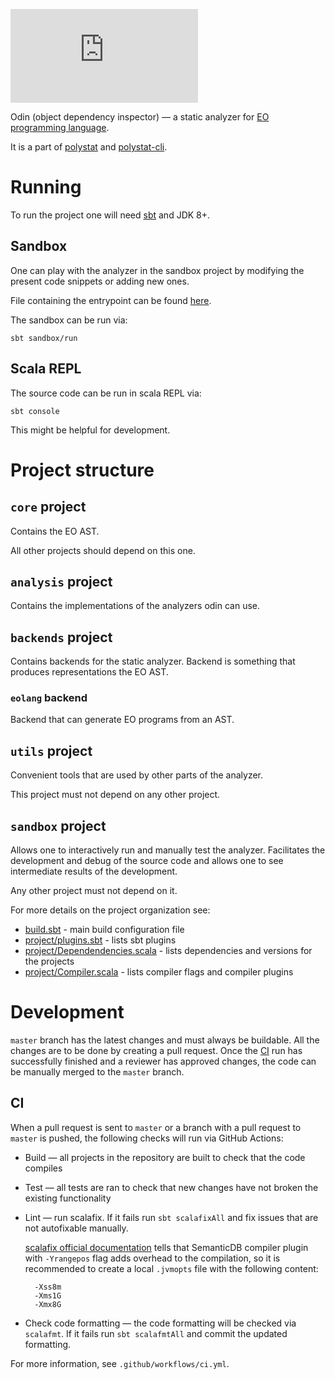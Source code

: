 [![Maven Release](https://badgen.net/maven/v/metadata-url/https/repo1.maven.org/maven2/org/polystat/odin/odin_2.13/maven-metadata.xml)](https://oss.sonatype.org/content/repositories/releases/org/polystat/odin/odin_2.13/ )

Odin (object dependency inspector) — a static analyzer for [EO programming language](https://github.com/cqfn/eo).

It is a part of [polystat](https://github.com/polystat/polystat) and [polystat-cli](https://github.com/nikololiahim/polystat-cli).  

# Running

To run the project one will need 
[sbt](https://www.scala-sbt.org/1.x/docs/Setup.html)
and JDK 8+.

## Sandbox

One can play with the analyzer in the sandbox project 
by modifying the present code snippets or adding new ones.  

File containing the entrypoint can be found [here](sandbox/src/main/scala/org/polystat/odin/sandbox/Sandbox.scala).

The sandbox can be run via:

```shell
sbt sandbox/run
```

## Scala REPL

The source code can be run in scala REPL via:

```shell
sbt console
```

This might be helpful for development.

# Project structure

## `core` project

Contains the EO AST. 

All other projects should depend on this one.

## `analysis` project

Contains the implementations of the analyzers
odin can use.


## `backends` project

Contains backends for the static analyzer. 
Backend is something that produces representations the EO AST.

### `eolang` backend

Backend that can generate EO programs from an AST.

## `utils` project

Convenient tools that are used by other parts of the analyzer. 

This project must not depend on any other project.

## `sandbox` project

Allows one to interactively run and manually test the analyzer. 
Facilitates the development and debug of the source code 
and allows one to see intermediate results of the development. 

Any other project must not depend on it. 

For more details on the project organization see:

- [build.sbt](build.sbt) - main build configuration file
- [project/plugins.sbt](project/plugins.sbt) -
lists sbt plugins
- [project/Dependendencies.scala](project/Dependendencies.scala) -
lists dependencies and versions for the projects
- [project/Compiler.scala](project/Compiler.scala) -
lists compiler flags and compiler plugins

# Development

`master` branch has the latest changes and must 
always be buildable. 
All the changes are to be done by creating a pull request.
Once the [CI](#ci) run has successfully 
finished and a reviewer has approved changes, 
the code can be manually merged to the `master` branch. 

## CI

When a pull request is sent to `master` or a branch
with a pull request to `master` is pushed, 
the following checks will run via GitHub Actions:

- Build — all projects in the repository are built to check that the code compiles
- Test — all tests are ran to check that new changes have not broken the existing functionality
- Lint — run scalafix. If it fails run `sbt scalafixAll` and fix issues that are not autofixable manually.

  [scalafix official documentation](https://scalacenter.github.io/scalafix/docs/users/installation.html#sbt) tells that SemanticDB compiler plugin with `-Yrangepos` flag adds overhead to the compilation, so it is recommended to create a local `.jvmopts` file with the following content:
  ```
    -Xss8m
    -Xms1G
    -Xmx8G
  ```
- Check code formatting — the code formatting will be checked via `scalafmt`. If it fails run `sbt scalafmtAll` and commit the updated formatting.

For more information, see `.github/workflows/ci.yml`.
